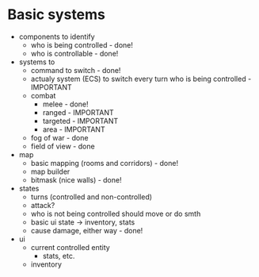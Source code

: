 # Basic systems
- components to identify
  - who is being controlled - done!
  - who is controllable - done!
- systems to
  - command to switch - done!
  - actualy system (ECS) to switch every turn who is being controlled - IMPORTANT
  - combat
    - melee - done!
    - ranged - IMPORTANT 
    - targeted - IMPORTANT
    - area - IMPORTANT
  - fog of war - done
  - field of view - done
- map
  - basic mapping (rooms and corridors) - done!
  - map builder 
  - bitmask (nice walls) - done!
- states
  - turns (controlled and non-controlled)
  - attack?
  - who is not being controlled should move or do smth
  - basic ui state -> inventory, stats
  - cause damage, either way - done!
- ui
  - current controlled entity
    - stats, etc.
  - inventory
